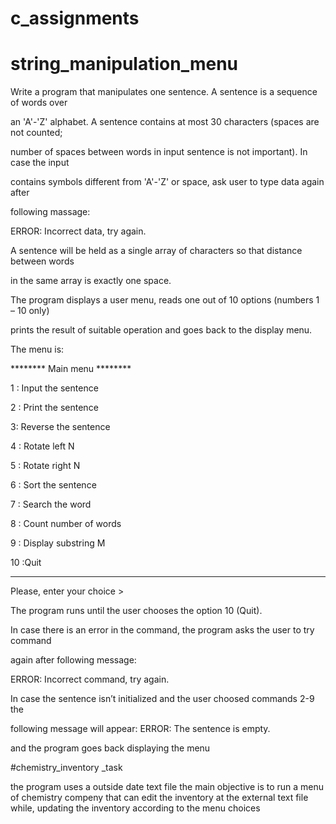 # c_assignments

# string_manipulation_menu

  Write a program that manipulates one sentence. A sentence is a sequence of words over
  
  an 'A'-'Z' alphabet. A sentence contains at most 30 characters (spaces are not counted;
  
  number of spaces between words in input sentence is not important). In case the input
  
  contains symbols different from 'A'-'Z' or space, ask user to type data again after
  
  following massage:
  
  ERROR: Incorrect data, try again.
  
  A sentence will be held as a single array of characters so that distance between words
  
  in the same array is exactly one space.
  
  The program displays a user menu, reads one out of 10 options (numbers 1 – 10 only)
  
  prints the result of suitable operation and goes back to the display menu.
  
  The menu is:

  
  ******** Main menu ********
  
  1 : Input the sentence
  
  2 : Print the sentence
  
  3: Reverse the sentence
  
  4 : Rotate left N
  
  5 : Rotate right N
  
  6 : Sort the sentence
  
  7 : Search the word
  
  8 : Count number of words
  
  9 : Display substring M
  
  10 :Quit
  
  ****************************
  
  Please, enter your choice >



The program runs until the user chooses the option 10 (Quit).

In case there is an error in the command, the program asks the user to try command

again after following message:

ERROR: Incorrect command, try again.

In case the sentence isn’t initialized and the user choosed commands 2-9 the

following message will appear: ERROR: The sentence is empty.

and the program goes back displaying the menu

#chemistry_inventory _task

the program uses a outside date text file
the main objective is to run a menu of chemistry compeny that can edit the inventory at the external text file while, updating the inventory according to the menu choices

